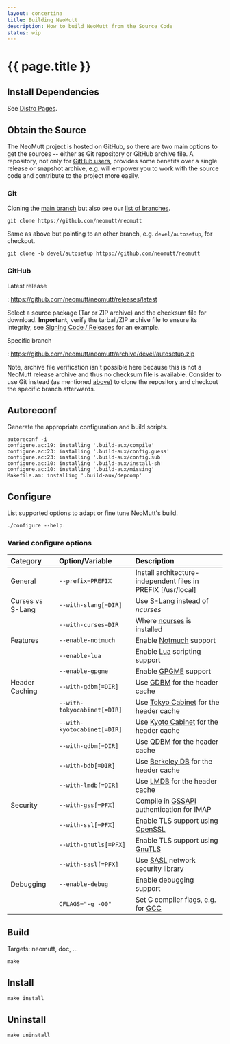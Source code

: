 ```yaml
---
layout: concertina
title: Building NeoMutt
description: How to build NeoMutt from the Source Code
status: wip
---
```


# {{ page.title }}

## Install Dependencies

See [Distro Pages](/distro.html).

## Obtain the Source

The NeoMutt project is hosted on GitHub, so there are two main options to get
the sources -- either as Git repository or GitHub archive file. A repository,
not only for [GitHub users](/dev/newbie-tutorial#github), provides some
benefits over a single release or snapshot archive, e.g. will empower you to
work with the source code and contribute to the project more easily.

### Git <a class="offset" id="git"></a>

Cloning the [main branch](https://github.com/neomutt/neomutt/tree/master) but
also see our [list of branches](/dev/branches).

```
git clone https://github.com/neomutt/neomutt
```

Same as above but pointing to an other branch, e.g. `devel/autosetup`, for
checkout.

```
git clone -b devel/autosetup https://github.com/neomutt/neomutt
```

### GitHub

Latest release

: <https://github.com/neomutt/neomutt/releases/latest>

Select a source package (Tar or ZIP archive) and the checksum file for
download. **Important**, verify the tarball/ZIP archive file to ensure its
integrity, see [Signing Code / Releases](/dev/signing#source-example) for an
example.

Specific branch

: <https://github.com/neomutt/neomutt/archive/devel/autosetup.zip>

Note, archive file verification isn't possible here because this is not
a NeoMutt release archive and thus no checksum file is available. Consider to
use Git instead (as mentioned [above](#git)) to clone the repository and
checkout the specific branch afterwards.

## Autoreconf

Generate the appropriate configuration and build scripts.

```
autoreconf -i
configure.ac:19: installing '.build-aux/compile'
configure.ac:23: installing '.build-aux/config.guess'
configure.ac:23: installing '.build-aux/config.sub'
configure.ac:10: installing '.build-aux/install-sh'
configure.ac:10: installing '.build-aux/missing'
Makefile.am: installing '.build-aux/depcomp'
```

## Configure

List supported options to adapt or fine tune NeoMutt's build.

```
./configure --help
```

### Varied configure options

| Category         | Option/Variable             | Description                                                   |
| :--------------- | :-------------------------- | :------------------------------------------------------------ |
| General          | `--prefix=PREFIX`           | Install architecture-independent files in PREFIX [/usr/local] |
| Curses vs S-Lang | `--with-slang[=DIR]`        | Use [S-Lang][co_slng] instead of *ncurses*                    |
|                  | `--with-curses=DIR`         | Where [ncurses][co_crss] is installed                         |
| Features         | `--enable-notmuch`          | Enable [Notmuch](/feature/notmuch) support                    |
|                  | `--enable-lua`              | Enable [Lua][co_lua] scripting support                        |
|                  | `--enable-gpgme`            | Enable [GPGME][co_gpgme] support                              |
| Header Caching   | `--with-gdbm[=DIR]`         | Use [GDBM][co_gdbm] for the header cache                      |
|                  | `--with-tokyocabinet[=DIR]` | Use [Tokyo Cabinet][co_tcab] for the header cache             |
|                  | `--with-kyotocabinet[=DIR]` | Use [Kyoto Cabinet][co_kcab] for the header cache             |
|                  | `--with-qdbm[=DIR]`         | Use [QDBM][co_qdbm] for the header cache                      |
|                  | `--with-bdb[=DIR]`          | Use [Berkeley DB][co_obdb] for the header cache               |
|                  | `--with-lmdb[=DIR]`         | Use [LMDB][co_lmdb] for the header cache                      |
| Security         | `--with-gss[=PFX]`          | Compile in [GSSAPI][co_gss2] authentication for IMAP          |
|                  | `--with-ssl[=PFX]`          | Enable TLS support using [OpenSSL][co_ossl]                   |
|                  | `--with-gnutls[=PFX]`       | Enable TLS support using [GnuTLS][co_gtls]                    |
|                  | `--with-sasl[=PFX]`         | Use [SASL][co_sasl] network security library                  |
| Debugging        | `--enable-debug`            | Enable debugging support                                      |
|                  | `CFLAGS="-g -O0"`           | Set C compiler flags, e.g. for [GCC][co_dgcc]                 |

## Build

Targets: neomutt, doc, ...

```
make
```

## Install

```
make install
```

## Uninstall

```
make uninstall
```


[co_slng]:  <http://www.jedsoft.org/slang/>
[co_crss]:  <https://www.gnu.org/software/ncurses/ncurses.html>
[co_lua]:   <https://www.lua.org/>
[co_gpgme]: <https://www.gnupg.org/related_software/gpgme/>
[co_gdbm]:  <http://www.gnu.org.ua/software/gdbm/gdbm.html>
[co_tcab]:  <http://fallabs.com/tokyocabinet/>
[co_kcab]:  <http://fallabs.com/kyotocabinet/>
[co_qdbm]:  <http://fallabs.com/qdbm/>
[co_lmdb]:  <https://symas.com/lmdb/technical/>
[co_gss2]:  <https://en.wikipedia.org/wiki/Generic_Security_Services_Application_Program_Interface>
[co_ossl]:  <https://www.openssl.org/>
[co_gtls]:  <https://www.gnutls.org/>
[co_sasl]:  <https://en.wikipedia.org/wiki/Simple_Authentication_and_Security_Layer>
[co_obdb]:  <http://www.oracle.com/technetwork/database/database-technologies/berkeleydb/overview/index.html>
[co_dgcc]:  <https://gcc.gnu.org/onlinedocs/gcc/Debugging-Options.html>


